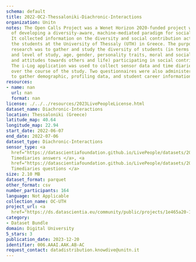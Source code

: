 ```yaml
---
schema: default
title: 2022-OC2-Thessaloniki-Diachronic-Interactions
organization: Unitn
notes: The Open Calls Project was a Wenet Horizon 2020-funded project with the goal
  of developing a diversity-aware, machine-mediated paradigm for social interactions.
  It collected information on the diversity and social contribution activities of
  the students at the University of Thessaly (UTH) in Greece. The purpose of this
  research was to gather and study the diversity of students (in terms of subject
  and level of study, age, gender, personality traits, moral and social values, beliefs,
  and attitudes towards others and life) participating in social contribution activities.
  The i-Log application was used to collect sensor data and time diaries from participants
  over the course of the study. Two questionnaires were also administered to respondents
  to gather demographic, profiling data, and student career information.
resources:
- name: nan
  url: nan
  format: nan
license: ./../../resources/2023LivePeopleLicense.html
dataset_name: Diachronic-Interactions
location: Thessaloniki (Greece)
latitude_map: 40.64
longitude_map: 22.94
start_date: 2022-06-07
end_date: 2022-07-06
dataset_type: Diachronic-Interactions
sensor_type: <a 
  href="https://datascientiafoundation.github.io/LivePeople/datasets/2022-OC2-Thessaloniki-Contribution%20Answers/">
  Timediaries answers </a>, <a 
  href="https://datascientiafoundation.github.io/LivePeople/datasets/2022-OC2-Thessaloniki-Contribution%20Questions/">
  Timediaries questions </a>
size: 2.10 MB
dataset_format: parquet
other_format: csv
number_participants: 164
language: Not Applicable
collection_name: OC-UTH
project_url: <a 
  href="https://ds.datascientia.eu/community/public/projects/1e465a20-1650-42f7-88d4-d7b1b8ed6bb9">https://ds.datascientia.eu/community/public/projects/1e465a20-1650-42f7-88d4-d7b1b8ed6bb9</a>
category:
- Dataset Bundle
domain: Digital University
5_stars: 3
publication_date: 2023-12-20
identifier: 006.AAAI.AAK.AB-AC
request_contact: datadistribution.knowdive@unitn.it
---
```


